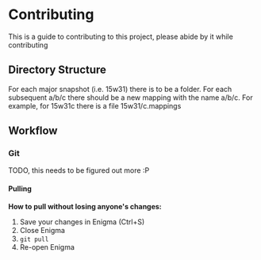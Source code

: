 # Contributing #

This is a guide to contributing to this project, please abide by it while contributing

## Directory Structure ##

For each major snapshot (i.e. 15w31) there is to be a folder. For each subsequent a/b/c there should be a new mapping with the name a/b/c. For example, for 15w31c there is a file 15w31/c.mappings

## Workflow ##

### Git ###

TODO, this needs to be figured out more :P

#### Pulling ####
**How to pull without losing anyone's changes:**

1. Save your changes in Enigma (Ctrl+S)
2. Close Enigma
3. `git pull`
4. Re-open Enigma
